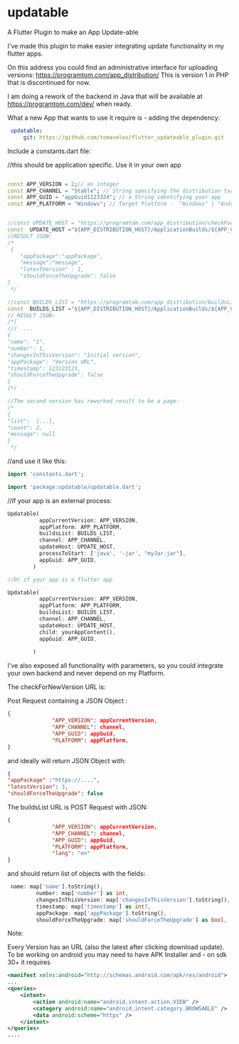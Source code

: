 # updatable

A Flutter Plugin to make an App Update-able

I've made this plugin to make easier integrating update functionality in my flutter apps. 

On this address you could find an administrative interface for uploading versions: 
https://programtom.com/app_distribution/ This is version 1 in PHP that is discontinued for now. 

I am doing a rework of the backend in Java that will be available at https://programtom.com/dev/ when ready.

What a new App that wants to use it require is - adding the dependency: 

```yaml
 updatable:
     git: https://github.com/tomavelev/flutter_updateable_plugin.git

```
Include a constants.dart file:

//this should be application specific. Use it in your own app
```dart

const APP_VERSION = 2;// an integer
const APP_CHANNEL = "Stable"; // String specifying the distribution target 
const APP_GUID = "appGuid1123324"; // a String identifying your app
const APP_PLATFORM = "Windows"; // Target Platform -  "Windows" | "Android" | "MacOS" | "Linux" | "WebApp" | "iOS"


//const UPDATE_HOST = "https://programtom.com/app_distribution/checkForNewVersion.php"; // the place to check for availability of new version.
const  UPDATE_HOST ="${APP_DISTRIBUTION_HOST}/ApplicationBuilds/${APP_GUID}/${APP_CHANNEL}/${APP_PLATFORM}"; 
//RESULT JSON:
/*
 {
    "appPackage":"appPackage",
    "message":"message",
    "latestVersion" : 1,
    "shouldForceTheUpgrade": false
}
 */

//const BUILDS_LIST = "https://programtom.com/app_distribution/buildsList.php"; // list of changes between the current app version and the available new versions
const  BUILDS_LIST ="${APP_DISTRIBUTION_HOST}/ApplicationBuilds/${APP_GUID}/${APP_CHANNEL}/${APP_PLATFORM}?offset=0&limit=20";
// RESULT JSON:
/*[
/// ....
{
"name": "1",
"number": 1,
"changesInThisVersion": "Initial version",
"appPackage": "Version URL",
"timestamp": 123123123,
"shouldForceTheUpgrade": false
}
]*/

//The second version has reworked result to be a page: 
/* 
{
"list":  [...],
"count": 2,
"message": null
}
 */


```

//and use it like this:
```dart
import 'constants.dart';

import 'package:updatable/updatable.dart';
```
//If your app is an external process:
```dart
Updatable(
          appCurrentVersion: APP_VERSION,
          appPlatform: APP_PLATFORM,
          buildsList: BUILDS_LIST,
          channel: APP_CHANNEL,
          updateHost: UPDATE_HOST,
          processToStart: ['java', '-jar', "myJar.jar"],
          appGuid: APP_GUID,
        )

//Or if your app is a flutter app

Updatable(
          appCurrentVersion: APP_VERSION,
          appPlatform: APP_PLATFORM,
          buildsList: BUILDS_LIST,
          channel: APP_CHANNEL,
          updateHost: UPDATE_HOST,
          child: yourAppContent(),
          appGuid: APP_GUID,
          
        )
```

I've also exposed all functionality with parameters, so you could integrate your own backend and never depend on my Platform.

The checkForNewVersion URL is: 

Post Request containing a JSON Object :
```json
{
              "APP_VERSION": appCurrentVersion,
              "APP_CHANNEL": channel,
              "APP_GUID": appGuid,
              "PLATFORM": appPlatform,
}
```
and ideally will return JSON Object with:
 ```json
{
"appPackage" :"https://....",
"latestVersion": 3,
"shouldForceTheUpgrade": false

```
The buildsList URL is POST Request with JSON:                   

```json
{
              "APP_VERSION": appCurrentVersion,
              "APP_CHANNEL": channel,
              "APP_GUID": appGuid,
              "PLATFORM": appPlatform,
              "lang": "en"
}
```
and should return list of objects with the fields: 

 ```dart
  name: map['name'].toString(),
          number: map['number'] as int,
          changesInThisVersion: map['changesInThisVersion'].toString(),
          timestamp: map['timestamp'] as int?,
          appPackage: map['appPackage'].toString(),
          shouldForceTheUpgrade: map['shouldForceTheUpgrade'] as bool,                  
```
Note:

Every Version has an URL (also the latest after clicking download update). To be working on android you may need to have APK Installer and - on sdk 30+ it requires
```xml
<manifest xmlns:android="http://schemas.android.com/apk/res/android">
...
<queries>
    <intent>
        <action android:name="android.intent.action.VIEW" />
        <category android:name="android.intent.category.BROWSABLE" />
        <data android:scheme="https" />
    </intent>
</queries>
....
```
